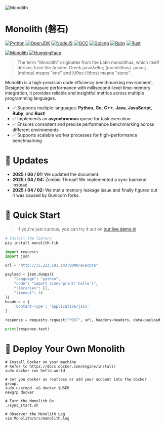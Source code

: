 ![Monolith](https://github.com/user-attachments/assets/98aa471d-462f-4395-9510-5e55ef7a4dae)

# Monolith (磐石)

[![Python](https://img.shields.io/badge/Python-3.9.19-blue)](https://hub.docker.com/_/python)
[![OpenJDK](https://img.shields.io/badge/OpenJDK-11.0.12-blue)]()
[![NodeJS](https://img.shields.io/badge/NodeJS-22-blue)](https://hub.docker.com/_/node)
[![GCC](https://img.shields.io/badge/GCC-11.2-blue)](https://hub.docker.com/_/gcc)
[![Golang](https://img.shields.io/badge/Golang-1.17-blue)](https://hub.docker.com/_/golang)
[![Ruby](https://img.shields.io/badge/Ruby-3.0.2-blue)](https://hub.docker.com/_/ruby)
[![Rust](https://img.shields.io/badge/Rust-1.85-blue)](https://hub.docker.com/_/rust)

[![Monolith](https://img.shields.io/pypi/v/monolith-lib)](https://pypi.org/project/monolith-lib/)
[![HuggingFace](https://img.shields.io/badge/Hugging%20Face-Elfsong/Monolith-ffd21e.svg)](https://huggingface.co/spaces/Elfsong/Monolith)

> The term "Monolith" originates from the Latin monolithus, which itself derives from the Ancient Greek μονόλιθος (monólithos).
> μόνος (mónos) means "one" and λίθος (líthos) means "stone".

Monolith is a high-precision code efficiency benchmarking environment. Designed to measure performance with millisecond-level time-memory integration, it provides reliable and insightful metrics across multiple programming languages.

- ✅ Supports multiple languages: **Python**, **Go**, **C++**, **Java**, **JavaScript**, **Ruby**, and **Rust**! 
- ✅ Implements an **asynchronous** queue for task execution
- ✅ Ensures consistent and precise performance benchmarking across different environments
- ✅ Supports scalable worker processes for high-performance benchmarking

# 💭 Updates
- **2025 / 06 / 01:** We updated the document.
- **2025 / 04 / 04:** Zombie Thread! We implemented a sync backend instead.
- **2025 / 04 / 02:** We met a memory leakage issue and finally figured out it was caused by Gunicorn forks.

# 🚀 Quick Start

> If you're just curious, you can try it out on [our live demo 🌐](https://huggingface.co/spaces/Elfsong/Monolith)

```bash
# Install the library
pip install monolith-lib
```

```python
import requests
import json

url = "http://35.223.191.143:8000/execute"

payload = json.dumps({
    "language": "python",
    "code": "import time\nprint('hello')",
    "libraries": [],
    "timeout": 10
})
headers = {
    'Content-Type': 'application/json'
}

response = requests.request("POST", url, headers=headers, data=payload)

print(response.text)
```

# 🚧 Deploy Your Own Monolith
```shell
# Install Docker on your machine
# Refer to https://docs.docker.com/engine/install/
sudo docker run hello-world

# Set you docker as rootless or add your account into the docker group.
sudo usermod -aG docker $USER
newgrp docker

# Turn the Monolith On
./sync_start.sh

# Observer the Monolith Log
vim Monolith/src/monolith.log
```
